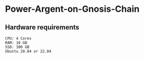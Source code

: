 # Power-Argent-on-Gnosis-Chain

## Hardware requirements
```console
CPU: 4 Cores
RAM: 16 GB
SSD: 300 GB
Ubuntu 20.04 or 22.04
```
